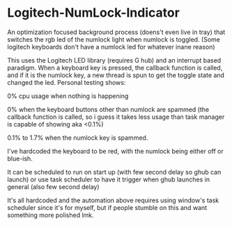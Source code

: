# Logitech-NumLock-Indicator

An optimization focused background process (doens't even live in tray) that switches the rgb led of the numlock light when numlock is toggled.
(Some logitech keyboards don't have a numlock led for whatever inane reason)

This uses the Logitech LED library (requires G hub) and an interrupt based paradigm. When a keyboard key is pressed, the callback function is called, and if it is
the numlock key, a new thread is spun to get the toggle state and changed the led. Personal testing shows:

0% cpu usage when nothing is happening

0% when the keyboard buttons other than numlock are spammed (the callback function is called, so i guess it takes less usage than task manager is capable of showing aka <0.1%)

0.1% to 1.7% when the numlock key is spammed.


I've hardcoded the keyboard to be red, with the numlock being either off or blue-ish. 

It can be scheduled to run on start up (with few second delay so ghub can launch) or 
use task scheduler to have it trigger when ghub launches in general (also few second delay)

It's all hardcoded and the automation above requires using window's task scheduler since it's for myself, but if people stumble on this and want something more polished lmk. 
